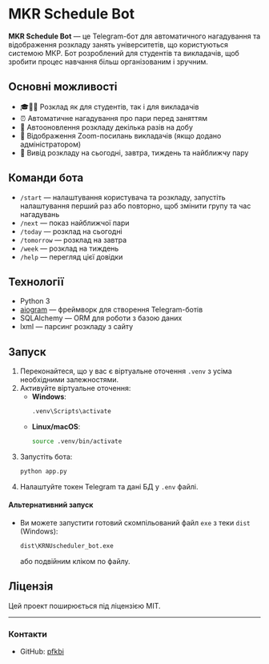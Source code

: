 # MKR Schedule Bot

**MKR Schedule Bot** — це Telegram-бот для автоматичного нагадування та відображення розкладу занять університетів, що користуються системою МКР. Бот розроблений для студентів та викладачів, щоб зробити процес навчання більш організованим і зручним.

## Основні можливості

- 🎓🧑‍🏫 Розклад як для студентів, так і для викладачів
- ⏰ Автоматичне нагадування про пари перед заняттям
- 🔄 Автооновлення розкладу декілька разів на добу
- 📌 Відображення Zoom-посилань викладачів (якщо додано адміністратором)
- 📅 Вивід розкладу на сьогодні, завтра, тиждень та найближчу пару

## Команди бота

- `/start` — налаштування користувача та розкладу, запустіть налаштування перший раз або повторно, щоб змінити групу та час нагадувань
- `/next` — показ найближчої пари
- `/today` — розклад на сьогодні
- `/tomorrow` — розклад на завтра
- `/week` — розклад на тиждень
- `/help` — перегляд цієї довідки

## Технології

- Python 3
- [aiogram](https://github.com/aiogram/aiogram) — фреймворк для створення Telegram-ботів
- SQLAlchemy — ORM для роботи з базою даних
- lxml — парсинг розкладу з сайту

## Запуск

1. Переконайтеся, що у вас є віртуальне оточення `.venv` з усіма необхідними залежностями.
2. Активуйте віртуальне оточення:
   - **Windows**:
     ```bash
     .venv\Scripts\activate
     ```
   - **Linux/macOS**:
     ```bash
     source .venv/bin/activate
     ```
3. Запустіть бота:
   ```bash
   python app.py
   ```
4. Налаштуйте токен Telegram та дані БД у `.env` файлі.

#### Альтернативний запуск

- Ви можете запустити готовий скомпільований файл `exe` з теки `dist` (Windows):
  ```bash
  dist\KRNUscheduler_bot.exe
  ```
  або подвійним кліком по файлу.

## Ліцензія

Цей проект поширюється під ліцензією MIT.

---

### Контакти

- GitHub: [pfkbi](https://github.com/pfkbi)